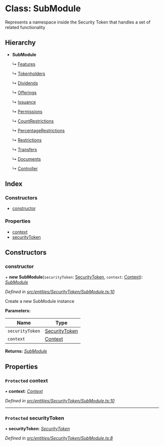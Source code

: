# Class: SubModule

Represents a namespace inside the Security Token that handles a set of related functionality

## Hierarchy

* **SubModule**

  ↳ [Features](_entities_securitytoken_features_.features.md)

  ↳ [Tokenholders](_entities_securitytoken_tokenholders_.tokenholders.md)

  ↳ [Dividends](_entities_securitytoken_dividends_.dividends.md)

  ↳ [Offerings](_entities_securitytoken_issuance_offerings_.offerings.md)

  ↳ [Issuance](_entities_securitytoken_issuance_issuance_.issuance.md)

  ↳ [Permissions](_entities_securitytoken_permissions_.permissions.md)

  ↳ [CountRestrictions](_entities_securitytoken_transfers_restrictions_countrestrictions_.countrestrictions.md)

  ↳ [PercentageRestrictions](_entities_securitytoken_transfers_restrictions_percentagerestrictions_.percentagerestrictions.md)

  ↳ [Restrictions](_entities_securitytoken_transfers_restrictions_restrictions_.restrictions.md)

  ↳ [Transfers](_entities_securitytoken_transfers_transfers_.transfers.md)

  ↳ [Documents](_entities_securitytoken_documents_.documents.md)

  ↳ [Controller](_entities_securitytoken_controller_.controller.md)

## Index

### Constructors

* [constructor](_entities_securitytoken_submodule_.submodule.md#constructor)

### Properties

* [context](_entities_securitytoken_submodule_.submodule.md#protected-context)
* [securityToken](_entities_securitytoken_submodule_.submodule.md#protected-securitytoken)

## Constructors

###  constructor

\+ **new SubModule**(`securityToken`: [SecurityToken](_entities_securitytoken_securitytoken_.securitytoken.md), `context`: [Context](_context_.context.md)): *[SubModule](_entities_securitytoken_submodule_.submodule.md)*

*Defined in [src/entities/SecurityToken/SubModule.ts:10](https://github.com/PolymathNetwork/polymath-sdk/blob/e8bbc1e/src/entities/SecurityToken/SubModule.ts#L10)*

Create a new SubModule instance

**Parameters:**

Name | Type |
------ | ------ |
`securityToken` | [SecurityToken](_entities_securitytoken_securitytoken_.securitytoken.md) |
`context` | [Context](_context_.context.md) |

**Returns:** *[SubModule](_entities_securitytoken_submodule_.submodule.md)*

## Properties

### `Protected` context

• **context**: *[Context](_context_.context.md)*

*Defined in [src/entities/SecurityToken/SubModule.ts:10](https://github.com/PolymathNetwork/polymath-sdk/blob/e8bbc1e/src/entities/SecurityToken/SubModule.ts#L10)*

___

### `Protected` securityToken

• **securityToken**: *[SecurityToken](_entities_securitytoken_securitytoken_.securitytoken.md)*

*Defined in [src/entities/SecurityToken/SubModule.ts:8](https://github.com/PolymathNetwork/polymath-sdk/blob/e8bbc1e/src/entities/SecurityToken/SubModule.ts#L8)*
